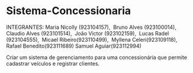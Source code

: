 # Sistema-Concessionaria
INTEGRANTES:
Maria Nicolly (923104157), 
Bruno Alves (923100014), 
Claudio Alves (923101514), 
João Victor (923102159), 
Lucas Radel (923104555), 
Micael Ribeiro(923110499), 
Myllena Celeri(923109118), 
Rafael Benedito(923111689)
Samuel Aguiar(923112994)

Criar um sistema de gerenciamento para uma concessionária que permite cadastrar veículos e registrar clientes.
